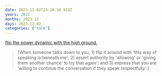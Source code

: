 ```yaml
---
date: 2023-12-02T23:28:36.933Z
years: 2023
months: 2023-12
days: 2023-12-02
categories: ["talk"]
---
```

[flip the power dynamic with the high ground.](https://www.instagram.com/reel/C0VCAAOO1OE/)

> [When someone talks down to you, 1) flip it around with 'this way of speaking is beneath me'; 2) assert authority by 'allowing' or 'giving them another chance' to try that again'; and 3) express that you are 'willing to continue the conversation if they speak respectfully'.]
